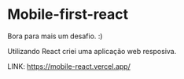 # Mobile-first-react

Bora para mais um desafio. :)



Utilizando React criei uma aplicação web resposiva.

LINK: https://mobile-react.vercel.app/



